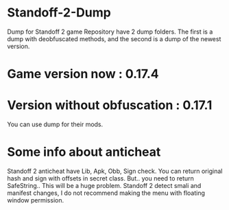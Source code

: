 # Standoff-2-Dump
Dump for Standoff 2 game
Repository have 2 dump folders. The first is a dump with deobfuscated methods, and the second is a dump of the newest version.
# Game version now : 0.17.4
# Version without obfuscation : 0.17.1
You can use dump for their mods.
# Some info about anticheat
Standoff 2 anticheat have Lib, Apk, Obb, Sign check. You can return original hash and sign with offsets in secret class. But.. you need to return SafeString.. This will be a huge problem. 
Standoff 2 detect smali and manifest changes, I do not recommend making the menu with floating window permission.
